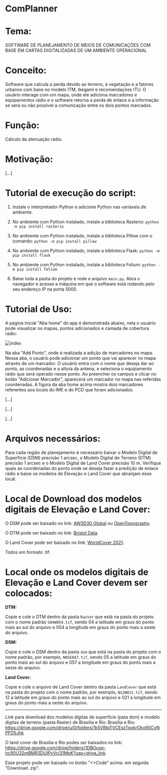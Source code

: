 # ComPlanner

# Tema:

SOFTWARE DE PLANEJAMENTO DE MEIOS DE COMUNICAÇÕES COM BASE EM CARTAS DIGITALIZADAS DE UM AMBIENTE OPERACIONAL

# Conceito:

Software que calcula a perda devido ao terreno, à vegetação e a fatores urbanos com base no modelo ITM, Ikegami e recomendações ITU. O usuário interage com um mapa, onde ele adiciona marcadores e equipamentos rádio e o software retorna a perda de enlace e a informação se será ou não possível a comunicação entre os dois pontos marcados.

# Função:

Cálculo da atenuação rádio.

# Motivação:

[...]

# Tutorial de execução do script:
1. Instale o interpretador Python e adicione Python nas variáveis de ambiente.

2. No ambiente com Python instalado, instale a biblioteca Rasterio: `python -m pip install rasterio`

3. No ambiente com Python instalado, instale a biblioteca Pillow com o comando: `python -m pip install pillow`

4. No ambiente com Python instalado, instale a biblioteca Flask: `python -m pip install flask`

5. No ambiente com Python instalado, instale a biblioteca Folium: `python -m pip install folium`

6. Baixe toda a pasta do projeto e rode o arquivo `main.py`. Abra o navegador e acesse a máquina em que o software está rodando pelo seu endereço IP na porta 5000.

# Tutorial de Uso:

A página inicial "Aba home" do app é demonstrada abaixo, nela o usuário pode visualizar os mapas, pontos adicionados e camada de cobertura rádio:

![index](https://github.com/AdrianLCS/PlanCom/assets/114261968/6a4c2c03-113b-4422-bbed-cc1a9380c17c)

Na aba "Add Ponto", onde é realizada a adição de marcadores no mapa. Nessa aba, o usuário pode adicionar um ponto que vai aparecer no mapa através de um marcador. O usuário entra com o nome que deseja dar ao ponto, as coordenadas e a altura da antena, e seleciona o equipamento rádio que será operado nesse ponto. Ao preencher os campos e clicar no botão "Adicionar Marcador", aparecerá um marcador no mapa nas referidas coordenadas. A figura da aba home acima mostra dois marcadores referentes aos locais do IME e do PCD que foram adicionados.


[...]

[...]

[...]

# Arquivos necessários:
Para cada região de planejamento é necessário baixar o Modelo Digital de Superfície (DSM) precisão 1 arcsec, o Modelo Digital de Terreno (DTM) precisão 1 arcsec e o Modelo Digital de Land Cover precisão 10 m. Verifique quais as coordenadas do ponto onde se deseja fazer a predição de enlace rádio e baixe os modelos de Elevação e Land Cover que abranjam esse local.

# Local de Download dos modelos digitais de Elevação e Land Cover:
O DSM pode ser baixado no link: [AW3D30 Global](https://opentopography.s3.sdsc.edu/minio/raster/AW3D30/AW3D30_global/) ou [OpenTopography](https://portal.opentopography.org/raster?opentopoID=OTSDEM.032021.4326.3).

O DTM pode ser baixado no link: [Bristol Data](https://data.bris.ac.uk/data/dataset/s5hqmjcdj8yo2ibzi9b4ew3sn).

O Land Cover pode ser baixado no link: [WorldCover 2021](https://worldcover2021.esa.int/downloader).

Todos em formato .tif.

# Local onde os modelos digitais de Elevação e Land Cover devem ser colocados:

**DTM:**

Copie e cole o DTM dentro da pasta `Raster` que está na pasta do projeto com o nome padrão `S04W054.tif`, sendo 04 a latitude em graus do ponto mais ao sul do arquivo e 054 a longitude em graus do ponto mais a oeste do arquivo.

**DSM:**

Copie e cole o DSM dentro da pasta `dsm` que está na pasta do projeto com o nome padrão, por exemplo, `N05E047.tif`, sendo 05 a latitude em graus do ponto mais ao sul do arquivo e 057 a longitude em graus do ponto mais a oeste do arquivo.

**Land Cover:**

Copie e cole o arquivo de Land Cover dentro da pasta `LandCover` que está na pasta do projeto com o nome padrão, por exemplo, `N12W021.tif`, sendo 12 a latitude em graus do ponto mais ao sul do arquivo e 021 a longitude em graus do ponto mais a oeste do arquivo.

---
Link para download dos modelos digitas de superfície (pata dsm) e modelo digitas de terreno (pasta Raster) de Brasilia e Rio: Brasilia e Rio:
https://drive.google.com/drive/u/0/folders/1k5VBIpTVCEszTpykrOkx9SCyNPFD5Jhk

O land cover de Brasilia e Rio podes ser baixados no link: https://drive.google.com/drive/folders/1DBOuxq-hc90U32mBMR3DUIPvVci31MpK?usp=drive_link

Esse projeto pode ser baixado no botão "<>Code" acima. em seguida "Download .zip".
